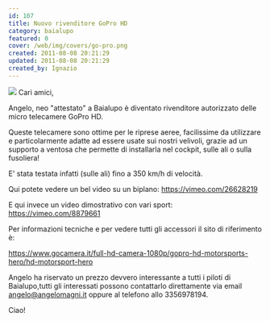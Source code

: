 ```yaml
---
id: 107
title: Nuovo rivenditore GoPro HD
category: baialupo
featured: 0
cover: /web/img/covers/go-pro.png
created: 2011-08-08 20:21:29
updated: 2011-08-08 20:21:29
created_by: Ignazio
---
```


<img class="float-start mr-3 w-[200px]" src="/web/img/covers/go-pro.png"/>
Cari amici,

Angelo, neo "attestato" a Baialupo è diventato rivenditore autorizzato delle micro telecamere GoPro HD.

Queste telecamere sono ottime per le riprese aeree, facilissime da utilizzare e particolarmente adatte ad essere usate sui nostri velivoli, grazie ad un supporto a ventosa che permette di installarla nel cockpit, sulle ali o sulla fusoliera!

E' stata testata infatti (sulle ali) fino a 350 km/h di velocità.

Qui potete vedere un bel video su un biplano: <a href="https://vimeo.com/26628219">https://vimeo.com/26628219</a>

E qui invece un video dimostrativo con vari sport: <a href="https://vimeo.com/8879661">https://vimeo.com/8879661</a>

Per informazioni tecniche e per vedere tutti gli accessori il sito di riferimento è:

<a href="https://www.gocamera.it/full-hd-camera-1080p/gopro-hd-motorsports-hero/hd-motorsport-hero">https://www.gocamera.it/full-hd-camera-1080p/gopro-hd-motorsports-hero/hd-motorsport-hero</a>

Angelo ha riservato un prezzo devvero interessante a tutti i piloti di Baialupo,tutti gli interessati possono contattarlo direttamente via email
<a href="mailto:angelo@angelomagni.it">angelo@angelomagni.it</a>
oppure al telefono allo 3356978194.

Ciao!
